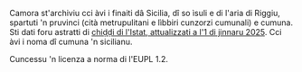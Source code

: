 Camora st'archiviu cci àvi i finaiti dâ Sicilia, dî so ìsuli e di l'aria di Riggiu, spartuti 'n pruvinci (cità metrupulitani e lìbbiri cunzorzi cumunali) e cumuna. Sti dati foru astratti di [chiḍḍi di l'Istat, attualizzati a l'1 di jinnaru 2025](https://www.istat.it/notizia/confini-delle-unita-amministrative-a-fini-statistici-al-1-gennaio-2018-2/). Cci àvi i noma dî cumuna 'n sicilianu.

Cuncessu 'n licenza a norma di l'EUPL 1.2.

